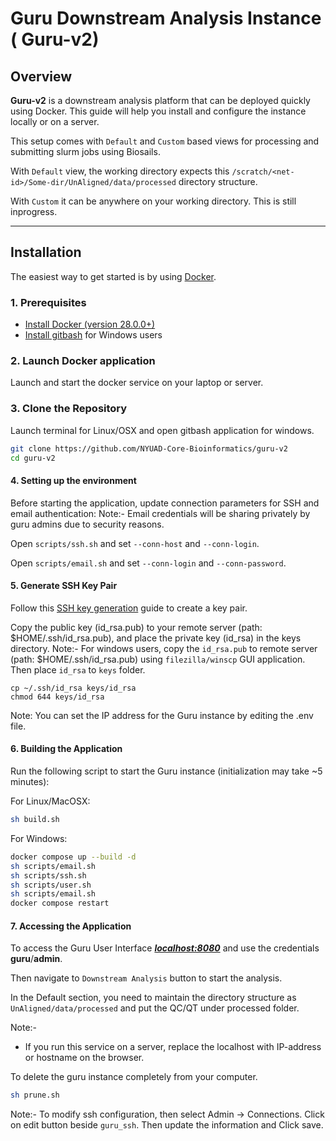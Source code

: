# Guru Downstream Analysis Instance ( Guru-v2)

## Overview

**Guru-v2** is a downstream analysis platform that can be deployed quickly using Docker. This guide will help you install and configure the instance locally or on a server.

This setup comes with ```Default``` and ```Custom``` based views for processing and submitting slurm jobs using Biosails. 

With ```Default``` view, the working directory expects this ```/scratch/<net-id>/Some-dir/UnAligned/data/processed``` directory structure. 

With ```Custom``` it can be anywhere on your working directory. This is still inprogress. 

---

## Installation

The easiest way to get started is by using [Docker](https://www.docker.com/).

### 1. Prerequisites

- [Install Docker (version 28.0.0+)](https://www.docker.com/get-started)
- [Install gitbash](https://git-scm.com/downloads) for Windows users

### 2. Launch Docker application 

Launch and start the docker service on your laptop or server. 

### 3. Clone the Repository

Launch terminal for Linux/OSX and open gitbash application for windows.

```bash
git clone https://github.com/NYUAD-Core-Bioinformatics/guru-v2
cd guru-v2
```

#### 4. Setting up the environment

Before starting the application, update connection parameters for SSH and email authentication:
Note:- Email credentials will be sharing privately by guru admins due to security reasons. 

Open ```scripts/ssh.sh``` and set ```--conn-host``` and ```--conn-login```.

Open ```scripts/email.sh``` and set ```--conn-login``` and ```--conn-password```.

#### 5. Generate SSH Key Pair

Follow this [SSH key generation](https://www.ssh.com/academy/ssh/keygen) guide to create a key pair.

Copy the public key (id_rsa.pub) to your remote server (path: $HOME/.ssh/id_rsa.pub), and place the private key (id_rsa) in the keys directory.
Note:- For windows users, copy the ```id_rsa.pub``` to remote server (path: $HOME/.ssh/id_rsa.pub) using ```filezilla/winscp``` GUI application. Then place ```id_rsa``` to ```keys``` folder.

```
cp ~/.ssh/id_rsa keys/id_rsa
chmod 644 keys/id_rsa
```

Note: You can set the IP address for the Guru instance by editing the .env file.
 
#### 6. Building the Application 

Run the following script to start the Guru instance (initialization may take ~5 minutes):

For Linux/MacOSX:

``` bash
sh build.sh
```

For Windows:

``` bash
docker compose up --build -d
sh scripts/email.sh
sh scripts/ssh.sh
sh scripts/user.sh
sh scripts/email.sh
docker compose restart
```

#### 7. Accessing the Application

To access the Guru User Interface [***localhost:8080***](localhost:8080)
and use the credentials **guru**/**admin**.

Then navigate to ```Downstream Analysis``` button to start the analysis. 

In the Default section, you need to maintain the directory structure as ```UnAligned/data/processed``` and put the QC/QT under processed folder.

Note:- 
- If you run this service on a server, replace the localhost with IP-address or hostname on the browser. 


To delete the guru instance completely from your computer. 

``` bash 
sh prune.sh
```

Note:- To modify ssh configuration, then select Admin -> Connections.
Click on edit button beside ```guru_ssh```. Then update the information and Click save. 
